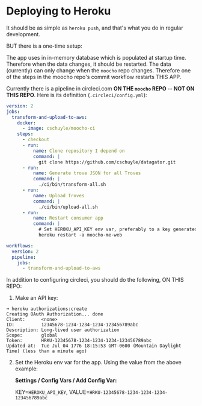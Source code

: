 # Deploying to Heroku

It should be as simple as `heroku push`, and that's what you do in regular development.

BUT there is a one-time setup:

The app uses in in-memory database which is populated at startup time. Therefore when the data changes, it should be restarted. The data (currently) can only change when the `moocho` repo changes. Therefore one of the steps in the moocho repo's commit workflow restarts THIS APP.

Currently there is a pipeline in circleci.com **ON THE `moocho` REPO -- NOT ON THIS REPO**. Here is its definition (`.circleci/config.yml`):

```yaml
version: 2
jobs:
  transform-and-upload-to-aws:
    docker:
      - image: cschuyle/moocho-ci
    steps:
      - checkout
      - run:
          name: Clone repository I depend on
          command: |
            git clone https://github.com/cschuyle/datagator.git
      - run:
          name: Generate trove JSON for all Troves
          command: |
            ./ci/bin/transform-all.sh
      - run:
          name: Upload Troves
          command: |
            ./ci/bin/upload-all.sh
      - run:
          name: Restart consumer app
          command: |
            # Set HEROKU_API_KEY env var, preferably to a key generated using `heroku authorizations:create`
            heroku restart -a moocho-me-web

workflows:
  version: 2
  pipeline:
    jobs:
      - transform-and-upload-to-aws
```

In addition to configuring circleci, you should do the following, ON THIS REPO:

1. Make an API key:

```console
➜ heroku authorizations:create
Creating OAuth Authorization... done
Client:      <none>
ID:          12345678-1234-1234-1234-123456789abc
Description: Long-lived user authorization
Scope:       global
Token:       HRKU-12345678-1234-1234-1234-123456789abc
Updated at:  Tue Jul 04 1776 18:15:53 GMT-0600 (Mountain Daylight Time) (less than a minute ago)
```

2. Set the Heroku env var for the app. Using the value from the above example:

   **Settings / Config Vars / Add Config Var:**
   
   KEY=`HEROKU_API_KEY`, VALUE=`HRKU-12345678-1234-1234-1234-123456789abc`
